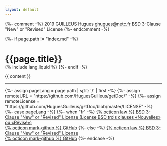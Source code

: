 ```yaml
---
layout: default
---
```


{%- comment -%}
	2019 GUILLEUS Hugues <ghugues@netc.fr>
	BSD 3-Clause "New" or "Revised" License
{%- endcomment -%}

<meta name="viewport" content="width=device-width, initial-scale=1">

{%- if page.path != "index.md" -%}
	<h1 style="margin-bottom:0px;">{{page.title}}</h1>
	{% include lang.liquid %}
{%- endif -%}

{{ content }}

<footer>
	<hr>
	{%- assign pageLang = page.path | split: '/' | first -%}
	{%- assign remoteURL = "https://github.com/HuguesGuilleus/getDoc/" -%}
	{%- assign remoteLicense = "https://github.com/HuguesGuilleus/getDoc/blob/master/LICENSE" -%}
	{%- case pageLang -%}
		{%- when "fr" -%}
		<a href="{{remoteLicense}}" title="License">
			{% octicon law %} BSD 3-Clause "New" or "Revised" License (License BSD trois clauses «Nouvelles» ou «Révisé»)
		</a><br>
		<a href="{{remoteURL}}" title="Dépôt GitHub">{% octicon mark-github %} GitHub</a>
		{%- else -%}
			<a href="{{remoteLicense}}" title="License">
				{% octicon law %} BSD 3-Clause "New" or "Revised" License
			</a><br>
			<a href="{{remoteURL}}" title="GitHub Repository">{% octicon mark-github %} GitHub</a>
	{%- endcase -%}
</footer>
